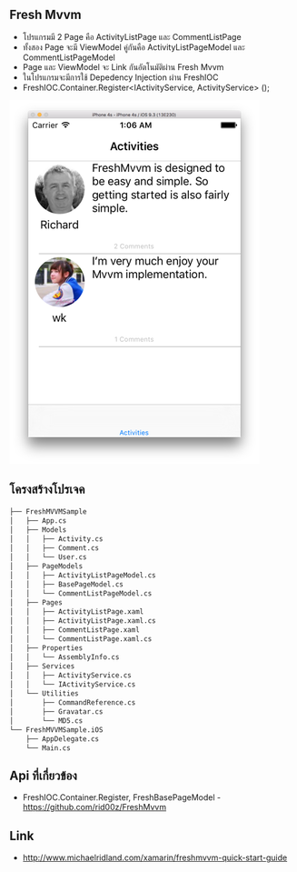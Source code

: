 ## Fresh Mvvm

- โปรแกรมมี 2 Page คือ ActivityListPage และ CommentListPage
- ทั้งสอง Page จะมี ViewModel คู่กันคือ ActivityListPageModel และ CommentListPageModel
- Page และ ViewModel จะ Link กันอัตโนมัติผ่าน Fresh Mvvm
- ในโปรแกรมจะมีการใช้ Depedency Injection ผ่าน FreshIOC
- FreshIOC.Container.Register<IActivityService, ActivityService> ();

![](Screen/fresh-mvvm.png)

## โครงสร้างโปรเจค

```
├── FreshMVVMSample
│   ├── App.cs
│   ├── Models
│   │   ├── Activity.cs
│   │   ├── Comment.cs
│   │   └── User.cs
│   ├── PageModels
│   │   ├── ActivityListPageModel.cs
│   │   ├── BasePageModel.cs
│   │   └── CommentListPageModel.cs
│   ├── Pages
│   │   ├── ActivityListPage.xaml
│   │   ├── ActivityListPage.xaml.cs
│   │   ├── CommentListPage.xaml
│   │   └── CommentListPage.xaml.cs
│   ├── Properties
│   │   └── AssemblyInfo.cs
│   ├── Services
│   │   ├── ActivityService.cs
│   │   └── IActivityService.cs
│   └── Utilities
│       ├── CommandReference.cs
│       ├── Gravatar.cs
│       └── MD5.cs
└── FreshMVVMSample.iOS
    ├── AppDelegate.cs
    └── Main.cs
```

## Api ที่เกี่ยวข้อง

- FreshIOC.Container.Register, FreshBasePageModel - https://github.com/rid00z/FreshMvvm

## Link

- http://www.michaelridland.com/xamarin/freshmvvm-quick-start-guide
